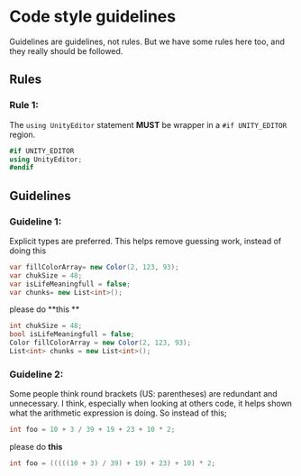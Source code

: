 # Code style guidelines

Guidelines are guidelines, not rules. But we have some rules here too, and they really should be followed.


## Rules

### Rule 1:
The ```using UnityEditor``` statement **MUST** be wrapper in a ```#if UNITY_EDITOR``` region.
```C#
#if UNITY_EDITOR
using UnityEditor;
#endif 
```

## Guidelines

### Guideline 1:
Explicit types are preferred. This helps remove guessing work, instead of doing this
```C#
var fillColorArray= new Color(2, 123, 93);
var chukSize = 48;
var isLifeMeaningfull = false;
var chunks= new List<int>();
```

please do **this **
```C#
int chukSize = 48;
bool isLifeMeaningfull = false;
Color fillColorArray = new Color(2, 123, 93);
List<int> chunks = new List<int>();
```

### Guideline 2:
Some people think round brackets (US: parentheses) are redundant and unnecessary. I think, especially when looking at others code, it helps shown what the arithmetic expression is doing. So instead of this;

```c#
int foo = 10 + 3 / 39 + 19 + 23 + 10 * 2;
```

please do **this**
```c#
int foo = (((((10 + 3) / 39) + 19) + 23) + 10) * 2;
```
